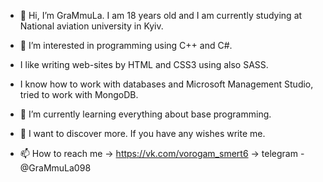 - 👋 Hi, I’m GraMmuLa. I am 18 years old and I am currently studying at National aviation university in Kyiv.

- 👀 I’m interested in programming using C++ and C#.
- I like writing web-sites by HTML and CSS3 using also SASS.
- I know how to work with databases and Microsoft Management Studio, tried to work with MongoDB.

- 🌱 I’m currently learning everything about base programming.

- 💞️ I want to discover more. If you have any wishes write me.
- 📫 How to reach me -> https://vk.com/vorogam_smert6 -> telegram - @GraMmuLa098
